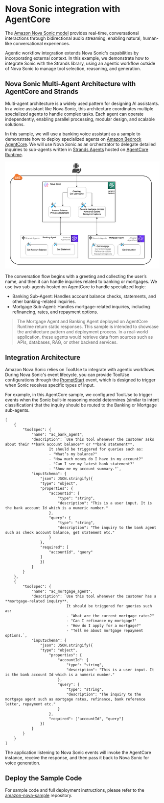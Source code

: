 # Nova Sonic integration with AgentCore 

The [Amazon Nova Sonic model](https://aws.amazon.com/ai/generative-ai/nova/speech/) provides real-time, conversational interactions through bidirectional audio streaming, enabling natural, human-like conversational experiences.

Agentic workflow integration extends Nova Sonic's capabilities by incorporating external context. In this example, we demonstrate how to integrate Sonic with the Strands library, using an agentic workflow outside of Nova Sonic to manage tool selection, reasoning, and generation.

## Nova Sonic Multi-Agent Architecture with AgentCore and Strands

Multi-agent architecture is a widely used pattern for designing AI assistants. In a voice assistant like Nova Sonic, this architecture coordinates multiple specialized agents to handle complex tasks. Each agent can operate independently, enabling parallel processing, modular design, and scalable solutions.

In this sample, we will use a banking voice assistant as a sample to demonstrate how to deploy specialized agents on [Amazon Bedrock AgentCore](https://aws.amazon.com/bedrock/agentcore/). We will use Nova Sonic as an orchestrator to delegate detailed inquiries to sub-agents written in [Strands Agents](https://strandsagents.com/latest/documentation/docs/) hosted on [AgentCore Runtime](https://docs.aws.amazon.com/bedrock-agentcore/latest/devguide/agents-tools-runtime.html).

![Nova Sonic Multi-Agent architecture](./images/nova-sonic-multi-agent-agentcore.png)

The conversation flow begins with a greeting and collecting the user’s name, and then it can handle inquiries related to banking or mortgages. We use two sub-agents hosted on AgentCore to handle specialized logic:
- Banking Sub-Agent: Handles account balance checks, statements, and other banking-related inquiries.
- Mortgage Sub-Agent: Handles mortgage-related inquiries, including refinancing, rates, and repayment options.

> The Mortgage Agent and Banking Agent deployed on AgentCore Runtime return static responses. This sample is intended to showcase the architecture pattern and deployment process. In a real-world application, these agents would retrieve data from sources such as APIs, databases, RAG, or other backend services.

## Integration Architecture
Amazon Nova Sonic relies on ToolUse to integrate with agentic workflows. During Nova Sonic's event lifecycle, you can provide ToolUse configurations through the [PromptStart](https://docs.aws.amazon.com/nova/latest/userguide/input-events.html) event, which is designed to trigger when Sonic receives specific types of input.

For example, in this AgentCore sample, we configured ToolUse to trigger events when the Sonic built-in reasoning model determines (similar to intent classification) that the inquiry should be routed to the Banking or Mortgage sub-agents.

```
[
    {
        "toolSpec": {
            "name": "ac_bank_agent",
            "description": `Use this tool whenever the customer asks about their **bank account balance** or **bank statement**.  
                    It should be triggered for queries such as:  
                    - "What’s my balance?"  
                    - "How much money do I have in my account?"  
                    - "Can I see my latest bank statement?"  
                    - "Show me my account summary."`,
            "inputSchema": {
                "json": JSON.stringify({
                "type": "object",
                "properties": {
                    "accountId": {
                        "type": "string",
                        "description": "This is a user input. It is the bank account Id which is a numeric number."
                    },
                    "query": {
                        "type": "string",
                        "description": "The inquiry to the bank agent such as check account balance, get statement etc."
                    }
                },
                "required": [
                    "accountId", "query"
                ]
                })
            }
        }
    },
    {
        "toolSpec": {
            "name": "ac_mortgage_agent",
            "description": `Use this tool whenever the customer has a **mortgage-related inquiry**.  
                            It should be triggered for queries such as:  
                            - "What are the current mortgage rates?"  
                            - "Can I refinance my mortgage?"  
                            - "How do I apply for a mortgage?"  
                            - "Tell me about mortgage repayment options.`,
            "inputSchema": {
                "json": JSON.stringify({
                "type": "object",
                    "properties": {
                        "accountId": {
                            "type": "string",
                            "description": "This is a user input. It is the bank account Id which is a numeric number."
                        },
                        "query": {
                            "type": "string",
                            "description": "The inquiry to the mortgage agent such as mortgage rates, refinance, bank reference letter, repayment etc."
                        }
                    },
                    "required": ["accountId", "query"]
                })
            }
        }
    }
]
```
The application listening to Nova Sonic events will invoke the AgentCore instance, receive the response, and then pass it back to Nova Sonic for voice generation.

## Deploy the Sample Code
For sample code and full deployment instructions, please refer to the [amazon-nova-sample](https://github.com/aws-samples/amazon-nova-samples/tree/main/speech-to-speech/workshops/agent-core) repository.
